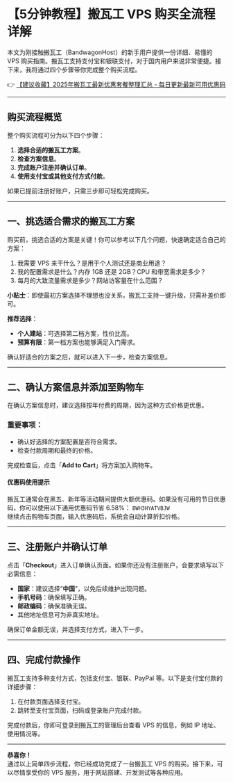# 【5分钟教程】搬瓦工 VPS 购买全流程详解

本文为刚接触搬瓦工（BandwagonHost）的新手用户提供一份详细、易懂的 VPS 购买指南。搬瓦工支持支付宝和银联支付，对于国内用户来说非常便捷。接下来，我将通过四个步骤带你完成整个购买流程。

👉 [【建议收藏】2025年搬瓦工最新优惠套餐整理汇总 - 每日更新最新可用优惠码](https://bit.ly/banwagon)

---

## 购买流程概览

整个购买流程可分为以下四个步骤：

1. **选择合适的搬瓦工方案**。
2. **检查方案信息**。
3. **完成账户注册并确认订单**。
4. **使用支付宝或其他支付方式付款**。

如果已提前注册好账户，只需三步即可轻松完成购买。

---

## 一、挑选适合需求的搬瓦工方案

购买前，挑选合适的方案是关键！你可以参考以下几个问题，快速确定适合自己的方案：

1. 我需要 VPS 来干什么？是用于个人测试还是商业用途？
2. 我的配置需求是什么？内存 1GB 还是 2GB？CPU 和带宽需求是多少？
3. 每月的大致流量需求是多少？网站访客量在什么范围？

**小贴士**：即使最初方案选择不理想也没关系，搬瓦工支持一键升级，只需补差价即可。

**推荐选择**：
- **个人建站**：可选择第二档方案，性价比高。
- **预算有限**：第一档方案也能够满足入门需求。

确认好适合的方案之后，就可以进入下一步，检查方案信息。

---

## 二、确认方案信息并添加至购物车

在确认方案信息时，建议选择按年付费的周期，因为这种方式价格更优惠。

### 重要事项：
- 确认好选择的方案配置是否符合需求。
- 检查付款周期和最终的价格。

完成检查后，点击「**Add to Cart**」将方案加入购物车。

#### 优惠码使用提示
搬瓦工通常会在黑五、新年等活动期间提供大额优惠码。如果没有可用的节日优惠码，你可以使用以下通用优惠码节省 6.58%：
`BWH3HYATVBJW`  
继续点击购物车页面，输入优惠码后，系统会自动计算折扣价格。

---

## 三、注册账户并确认订单

点击「**Checkout**」进入订单确认页面。如果你还没有注册账户，会要求填写以下必需信息：

- **国家**：建议选择“**中国**”，以免后续维护出现问题。
- **手机号码**：确保填写正确。
- **邮政编码**：确保准确无误。
- 其他地址信息可为非真实地址。

确保订单金额无误，并选择支付方式，进入下一步。

---

## 四、完成付款操作

搬瓦工支持多种支付方式，包括支付宝、银联、PayPal 等。以下是支付宝付款的详细步骤：

1. 在付款页面选择支付宝。
2. 跳转至支付宝页面，扫码或登录账户完成付款。

完成付款后，你即可登录到搬瓦工的管理后台查看 VPS 的信息，例如 IP 地址、使用情况等。

---

**恭喜你！**  
通过以上简单四步流程，你已经成功完成了一台搬瓦工 VPS 的购买。接下来，可以尽情享受你的 VPS 服务，用于网站搭建、开发测试等各种应用。